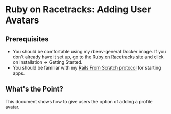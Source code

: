 # Ruby on Racetracks: Adding User Avatars

## Prerequisites
* You should be comfortable using my rbenv-general Docker image. If you don't already have it set up, go to the [Ruby on Racetracks site](http://www.rubyonracetracks.com/) and click on Installation -> Getting Started.
* You should be familiar with my [Rails From Scratch protocol](http://www.rubyonracetracks.com/rails_from_scratch.html) for starting apps.

## What's the Point?
This document shows how to give users the option of adding a profile avatar.

